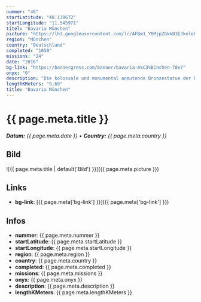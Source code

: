 ```yaml
---
nummer: "46"
startLatitude: "48.130672"
startLongitude: "11.545971"
titel: "Bavaria München"
picture: "https://lh3.googleusercontent.com/lr/AFBm1_Y0MjpZGkkB3EJkele8vXUwUTUQfcbN6xvIKeV0vS6qcKTDWXkojfqSNk44VI1CVamQXKE4IxfoNoOCLaQodTSG-2J1hHO9XUMnuJILKjOGvxNdis7wfdniLBi5EqwDjmPyT-f4d-yrpA0FtT8hfISWhIfzPKerQ75e0PLS3MvHXD2D1u08hyWDyGDBIxBnfnXIPlSNkl6MR0E0cn4v8xE-FW9njov0hgl7RP72MmHXoRDGAGVfQzmC23jQW7v_o0UwwSLrgrlJyQLStOjh5KjQ-PFVjUqO7n4DF4qviShU2Zjddrts5PtMFAnn7B0mhEaBuWIUbz1rckvy8GYDXgxXXx_8AnSsHrS-KXO8PANl5HCsVVPXG9p8HdqNShP23ZHrUa2JwL6g4AykWC_0C8g3SeBp2aB8jDNMg2jYy3bStqoKCtuML53mCnCXRi8vBjA921J2hEj0nLR9SMt2uX8y42FgX35AzyxM3Lz6Cc13AJDvhb0pn6SfQfXnCfL43dVYpGkIA8Tn8fbKDx17oyDdZz86YGGW-vxoEvve-Rj30h5Svzba3agPycJHOEiegxJ437w66MJln3_txBqWE5cpdshetTffuv77CP14knenhN2XkczFauBt6JU56RttrJJYzevFIsDVJOzdrgpkNFAq1NF5DHYp67TFkx2_JuiaaTbVuNWuLleBQqW6069VYul7DT8K3hbDp2I0P1bTrf_ZwUyN3MK6ob_687xHhVEK0HKf3_M9I1W7ssDxnjPGLAozUyXHHIas5tCBOGrC221CEpMzAjfz49OuVZxYGLN6uDYrKnT_gcvy7gUed-X2zU7y-7AJGoLBK9LplzvheoDXbaYkj-dq7blZ"
region: "München"
country: "Deutschland"
completed: "1050"
missions: "24"
date: "2016"
bg-link: "https://bannergress.com/banner/bavaria-m%C3%BCnchen-78e7"
onyx: "0"
description: "Die kolossale und monumental anmutende Bronzestatue der Bavaria wurde im Auftrag von König Ludwig I. (1786–1868) in den Jahren 1843 bis 1850 errichtet. Sie bildet eine Einheit mit der Ruhmeshalle."
lengthKMeters: "9,69"
title: "Bavaria München"
---
```


# {{ page.meta.title }}
_**Datum:** {{ page.meta.date }} • **Country:** {{ page.meta.country }}_

## Bild
![{{ page.meta.title | default('Bild') }}]({{ page.meta.picture }})

## Links
- **bg-link**: [{{ page.meta['bg-link'] }}]({{ page.meta['bg-link'] }})

## Infos
- **nummer**: {{ page.meta.nummer }}
- **startLatitude**: {{ page.meta.startLatitude }}
- **startLongitude**: {{ page.meta.startLongitude }}
- **region**: {{ page.meta.region }}
- **country**: {{ page.meta.country }}
- **completed**: {{ page.meta.completed }}
- **missions**: {{ page.meta.missions }}
- **onyx**: {{ page.meta.onyx }}
- **description**: {{ page.meta.description }}
- **lengthKMeters**: {{ page.meta.lengthKMeters }}

